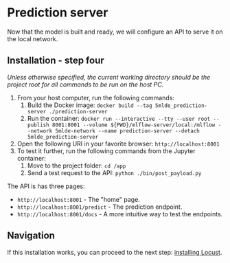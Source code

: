 # Prediction server
Now that the model is built and ready, we will configure an API to serve it on the local network.

## Installation - step four
_Unless otherwise specified, the current working directory should be the project root for all commands to be run on the host PC._

1. From your host computer, run the following commands:
    1. Build the Docker image: `docker build --tag 5mlde_prediction-server ./prediction-server`
    2. Run the container: `docker run --interactive --tty --user root --publish 8001:8001 --volume ${PWD}/mlflow-server/local:/mlflow --network 5mlde-network --name prediction-server --detach 5mlde_prediction-server`
2. Open the following URI in your favorite browser: `http://localhost:8001`
3. To test it further, run the following commands from the Jupyter container:
   1. Move to the project folder: `cd /app`
   2. Send a test request to the API: `python ./bin/post_payload.py`

The API is has three pages:
- `http://localhost:8001` - The "home" page.
- `http://localhost:8001/predict` - The prediction endpoint.
- `http://localhost:8001/docs` - A more intuitive way to test the endpoints.

## Navigation
If this installation works, you can proceed to the next step: [installing Locust](https://github.com/EmpireDemocratiqueDuPoulpe/Cours-IA/tree/main/5MLDE/Project/locust-master).